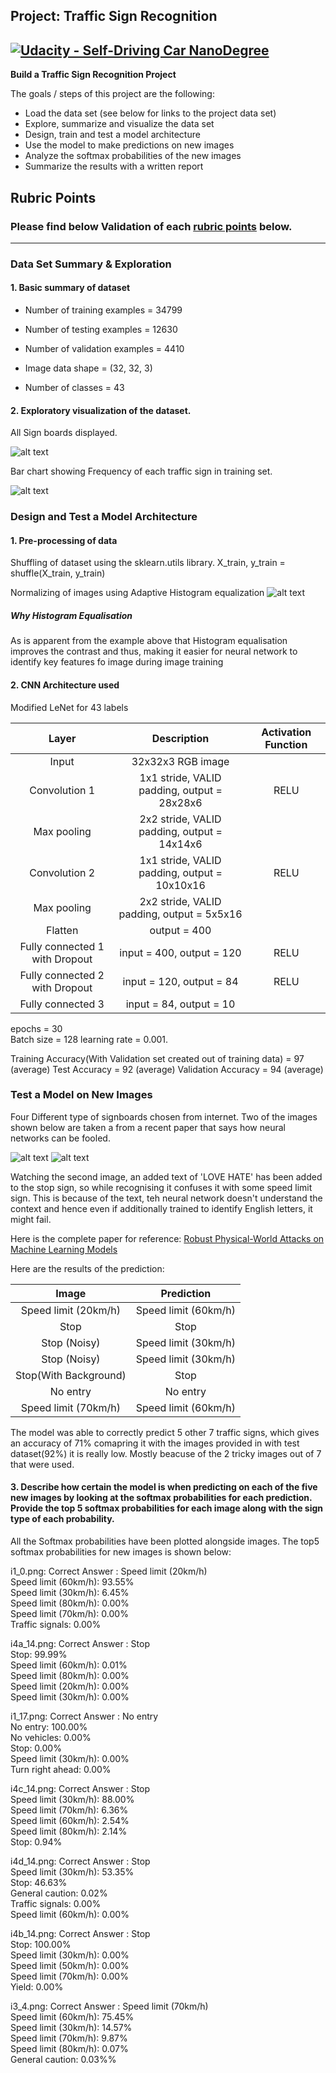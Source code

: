 ## Project: Traffic Sign Recognition
[![Udacity - Self-Driving Car NanoDegree](https://s3.amazonaws.com/udacity-sdc/github/shield-carnd.svg)](http://www.udacity.com/drive)
---

**Build a Traffic Sign Recognition Project**

The goals / steps of this project are the following:
* Load the data set (see below for links to the project data set)
* Explore, summarize and visualize the data set
* Design, train and test a model architecture
* Use the model to make predictions on new images
* Analyze the softmax probabilities of the new images
* Summarize the results with a written report


[//]: # (Image References)

[image1]: ./vis/dataset.png "Visualization 1"
[image2]: ./vis/Traffic_sign_frequency.png "Visualization 2"
[image3]: ./new_test_images/i1_0.png "Traffic Sign 1"
[image4]: ./new_test_images/i1_17.png "Traffic Sign 2"
[image5]: ./new_test_images/i3_4.png "Traffic Sign 2"
[image6]: ./new_test_images/i4a_14.png "Traffic Sign 2"
[image7]: ./new_test_images/i4b_14.png "Traffic Sign 2"
[image8]: ./new_test_images/i4c_14.png "Traffic Sign 2"
[image9]: ./new_test_images/i4d_14.png "Traffic Sign 2"
[image10]: ./vis/histEq.png "Histogram Equalisation Results"
## Rubric Points
### Please find below Validation of each [rubric points](https://review.udacity.com/#!/rubrics/481/view) below.
---

### Data Set Summary & Exploration

#### 1. Basic summary of dataset 	

* Number of training examples = 34799
* Number of testing examples = 12630
* Number of validation examples = 4410

* Image data shape = (32, 32, 3)

* Number of classes = 43

#### 2. Exploratory visualization of the dataset.

All Sign boards displayed.

![alt text][image1]

Bar chart showing Frequency of each traffic sign in training set.

![alt text][image2]

### Design and Test a Model Architecture

#### 1. Pre-processing of data
Shuffling of dataset using the sklearn.utils library.
X_train, y_train = shuffle(X_train, y_train)

Normalizing of images using Adaptive Histogram equalization
![alt text][image10]
##### Why Histogram Equalisation

As is apparent from the example above that Histogram equalisation improves the contrast and thus, making it easier for neural network to identify key features fo image during image training

#### 2. CNN Architecture used
Modified LeNet for 43 labels


| Layer         		|     Description	        					                | Activation Function |
|:---------------------:|:---------------------------------------------:|:-------------------:|
| Input         		| 32x32x3 RGB image   							|
| Convolution 1     	| 1x1 stride, VALID padding, output = 28x28x6 	|	RELU					|											
| Max pooling	      	| 2x2 stride, VALID padding, output = 14x14x6   |
| Convolution 2  	    | 1x1 stride, VALID padding, output = 10x10x16  | RELU					|												
| Max pooling	      	| 2x2 stride, VALID padding, output = 5x5x16    |
| Flatten				| output = 400									|
| Fully connected	1	with Dropout| input = 400, output = 120       	            | RELU					|												
| Fully connected	2	with Dropout| input = 120, output = 84       	            | RELU					|												
| Fully connected	3	| input = 84, output = 10       	            |


epochs = 30  
Batch size = 128 
learning rate = 0.001.

Training Accuracy(With Validation set created out of training data) = 97 (average)
Test Accuracy = 92 (average)
Validation Accuracy = 94 (average)

### Test a Model on New Images

Four Different type of signboards chosen from internet. Two of the images shown below are taken a from a recent paper that says how neural networks can be fooled.

![alt text][image8]
![alt text][image9] 

Watching the second image, an added text of 'LOVE HATE' has been added to the stop sign, so while recognising it confuses it with some speed limit sign. This is because of the text, teh neural network doesn't understand the context and hence even if additionally trained to identify English letters, it might fail.

Here is the complete paper for reference: [Robust Physical-World Attacks on Machine Learning Models](https://arxiv.org/abs/1707.08945) 

Here are the results of the prediction:

| Image			        |     Prediction	        					|
|:---------------------:|:---------------------------------------------:|
| Speed limit (20km/h)       		| Speed limit (60km/h) 									|
| Stop    			  | Stop 										|
| Stop (Noisy)				| Speed limit (30km/h)			|
| Stop (Noisy)				| Speed limit (30km/h)		 |
| Stop(With Background)    			  | Stop 										|
| No entry				| No entry										|
| Speed limit (70km/h)	| Speed limit (60km/h)							|

The model was able to correctly predict 5 other 7 traffic signs, which gives an accuracy of 71% comapring it with the images provided in with test dataset(92%) it is really low. Mostly beacuse of the 2 tricky images out of 7 that were used.
 

#### 3. Describe how certain the model is when predicting on each of the five new images by looking at the softmax probabilities for each prediction. Provide the top 5 softmax probabilities for each image along with the sign type of each probability. 

All the Softmax probabilities have been plotted alongside images.
The top5 softmax probabilities for new images is shown below:

i1_0.png: Correct Answer : Speed limit (20km/h)  
Speed limit (60km/h): 93.55%  
Speed limit (30km/h): 6.45%  
Speed limit (80km/h): 0.00%  
Speed limit (70km/h): 0.00%  
Traffic signals: 0.00%  


i4a_14.png: Correct Answer : Stop  
Stop: 99.99%  
Speed limit (60km/h): 0.01%  
Speed limit (80km/h): 0.00%  
Speed limit (20km/h): 0.00%  
Speed limit (30km/h): 0.00%  


i1_17.png: Correct Answer : No entry  
No entry: 100.00%  
No vehicles: 0.00%  
Stop: 0.00%  
Speed limit (30km/h): 0.00%  
Turn right ahead: 0.00%  


i4c_14.png: Correct Answer : Stop  
Speed limit (30km/h): 88.00%  
Speed limit (70km/h): 6.36%  
Speed limit (60km/h): 2.54%  
Speed limit (80km/h): 2.14%  
Stop: 0.94%  


i4d_14.png: Correct Answer : Stop  
Speed limit (30km/h): 53.35%  
Stop: 46.63%  
General caution: 0.02%  
Traffic signals: 0.00%  
Speed limit (60km/h): 0.00%  

i4b_14.png: Correct Answer : Stop  
Stop: 100.00%  
Speed limit (30km/h): 0.00%  
Speed limit (50km/h): 0.00%  
Speed limit (70km/h): 0.00%  
Yield: 0.00%  


i3_4.png: Correct Answer : Speed limit (70km/h)  
Speed limit (60km/h): 75.45%  
Speed limit (30km/h): 14.57%  
Speed limit (70km/h): 9.87%  
Speed limit (80km/h): 0.07%  
General caution: 0.03%%    

